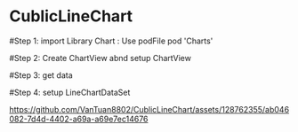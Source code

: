 # CublicLineChart

#Step 1: import Library Chart : Use podFile  pod 'Charts'

#Step 2: Create ChartView abnd setup ChartView

#Step 3: get data 

#Step 4: setup LineChartDataSet






https://github.com/VanTuan8802/CublicLineChart/assets/128762355/ab046082-7d4d-4402-a69a-a69e7ec14676


